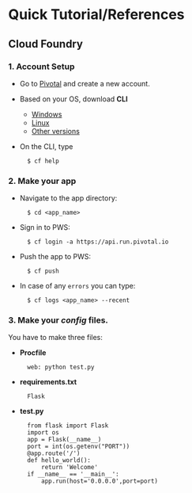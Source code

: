 #  Quick Tutorial/References

## Cloud Foundry

### 1. Account Setup

- Go to [Pivotal](https://www.pivotal.io) and create a new account.
- Based on your OS, download **CLI**
    - [Windows](https://cli.run.pivotal.io/stable?release=windows64&source=github)
    - [Linux](https://cli.run.pivotal.io/stable?release=debian64&source=github)
    - [Other versions](https://github.com/cloudfoundry/cli#downloads)

- On the CLI, type

        $ cf help

### 2. Make your app

- Navigate to the app directory:

        $ cd <app_name>

- Sign in to PWS:

        $ cf login -a https://api.run.pivotal.io 
        
- Push the app to PWS:

        $ cf push

- In case of any `errors` you can type:

        $ cf logs <app_name> --recent

### 3. Make your *config* files.
You have to make three files:

- **Procfile**

        web: python test.py

- **requirements.txt**

        Flask

- **test.py**
 
        from flask import Flask
        import os
        app = Flask(__name__)
        port = int(os.getenv("PORT"))
        @app.route('/')
        def hello_world():
            return 'Welcome'
        if __name__ == '__main__':
            app.run(host='0.0.0.0',port=port)


